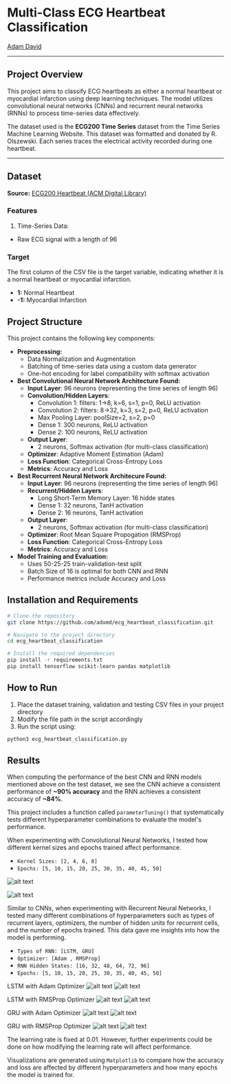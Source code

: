 # Multi-Class ECG Heartbeat Classification

[Adam David](https://www.adamdavid.dev)

---

## Project Overview  
This project aims to classify ECG heartbeats as either a normal heartbeat or myocardial infarction using deep learning techniques. The model utilizes convolutional neural networks (CNNs) and recurrent neural networks (RNNs) to process time-series data effectively.

The dataset used is the **ECG200 Time Series** dataset from the Time Series Machine Learning Website. This dataset was formatted and donated by R. Olszewski. Each series traces the electrical activity recorded during one heartbeat. 

---

## Dataset  
**Source:** [ECG200 Heartbeat (ACM Digital Library)](https://dl.acm.org/doi/book/10.5555/935627)  

### Features  
1. Time-Series Data:
- Raw ECG signal with a length of 96

### Target  
The first column of the CSV file is the target variable, indicating whether it is a normal heartbeat or myocardial infarction. 
- **1:** Normal Heartbeat  
- **-1:** Myocardial Infarction  

## Project Structure  
This project contains the following key components:  
- **Preprocessing:**
    - Data Normalization and Augmentation
    - Batching of time-series data using a custom data generator
    - One-hot encoding for label compatibility with softmax activation
- **Best Convolutional Neural Network Architecture Found:**  
    - **Input Layer**: 96 neurons (representing the time series of length 96)  
    - **Convolution/Hidden Layers**:
        - Convolution 1: filters: 1->8, k=6, s=1, p=0, ReLU activation
        - Convolution 2: filters: 8->32, k=3, s=2, p=0, ReLU activation
        - Max Pooling Layer: poolSize=2, s=2, p=0
        - Dense 1: 300 neurons, ReLU activation  
        - Dense 2: 100 neurons, ReLU activation   
    - **Output Layer**:  
        - 2 neurons, Softmax activation (for multi-class classification)  
    - **Optimizer**: Adaptive Moment Estimation (Adam)  
    - **Loss Function**: Categorical Cross-Entropy Loss 
    - **Metrics**: Accuracy and Loss
- **Best Recurrent Neural Network Architecure Found:**
    - **Input Layer**: 96 neurons (representing the time series of length 96)  
    - **Recurrent/Hidden Layers**:
        - Long Short-Term Memory Layer: 16 hidde states
        - Dense 1: 32 neurons, TanH activation  
        - Dense 2: 16 neurons, TanH activation   
    - **Output Layer**:  
        - 2 neurons, Softmax activation (for multi-class classification)  
    - **Optimizer**: Root Mean Square Propogation (RMSProp)
    - **Loss Function**: Categorical Cross-Entropy Loss 
    - **Metrics**: Accuracy and Loss
- **Model Training and Evaluation:**  
    - Uses 50-25-25 train-validation-test split
    - Batch Size of 16 is optimal for both CNN and RNN
    - Performance metrics include Accuracy and Loss

## Installation and Requirements  

```bash
# Clone the repository
git clone https://github.com/adxmd/ecg_heartbeat_classification.git

# Navigate to the project directory
cd ecg_heartbeat_classification

# Install the required dependencies
pip install -r requirements.txt
pip install tensorflow scikit-learn pandas matplotlib
```

## How to Run

1. Place the dataset training, validation and testing CSV files in your project directory
2. Modify the file path in the script accordingly
3. Run the script using: 

```bash
python3 ecg_heartbeat_classification.py
```


## Results

When computing the performance of the best CNN and RNN models mentioned above on the test dataset, we see the CNN achieve a consistent performance of **~90% accuracy** and the RNN achieves a consistent accuracy of **~84%**.

This project includes a function called `parameterTuning()` that systematically tests different hyperparameter combinations to evaluate the model's performance.

When experimenting with Convolutional Neural Networks, I tested how different kernel sizes and epochs trained affect performance.
- `Kernel Sizes: [2, 4, 6, 8]`
- `Epochs: [5, 10, 15, 20, 25, 30, 35, 40, 45, 50]`

![alt text](https://github.com/adxmd/ecg_heartbeat_classification/blob/main/experiments/cnn_kernel_exp_training.png?raw=true)

![alt text](https://github.com/adxmd/ecg_heartbeat_classification/blob/main/experiments/cnn_kernel_exp_validation.png?raw=true)


Similar to CNNs, when experimenting with Recurrent Neural Networks, I tested many different combinations of hyperparameters such as types of recurrent layers, optimizers, the number of hidden units for recurrent cells, and the number of epochs trained. This data gave me insights into how the model is performing.
- `Types of RNN: [LSTM, GRU]`
- `Optimizer: [Adam , RMSProp]`
- `RNN Hidden States: [16, 32, 48, 64, 72, 96]`
- `Epochs: [5, 10, 15, 20, 25, 30, 35, 40, 45, 50]`

LSTM with Adam Optimizer
![alt text](https://github.com/adxmd/ecg_heartbeat_classification/blob/main/experiments/rnn_lstm_training.png?raw=true)
![alt text](https://github.com/adxmd/ecg_heartbeat_classification/blob/main/experiments/rnn_lstm_validation.png?raw=true)

LSTM with RMSProp Optimizer
![alt text](https://github.com/adxmd/ecg_heartbeat_classification/blob/main/experiments/rnn_lstm_training_rms.png?raw=true)
![alt text](https://github.com/adxmd/ecg_heartbeat_classification/blob/main/experiments/rnn_lstm_validation_rms.png?raw=true)

GRU with Adam Optimizer
![alt text](https://github.com/adxmd/ecg_heartbeat_classification/blob/main/experiments/rnn_gru_training.png?raw=true)
![alt text](https://github.com/adxmd/ecg_heartbeat_classification/blob/main/experiments/rnn_gru_validation.png?raw=true)

GRU with RMSProp Optimizer
![alt text](https://github.com/adxmd/ecg_heartbeat_classification/blob/main/experiments/rnn_gru_training_rms.png?raw=true)
![alt text](https://github.com/adxmd/ecg_heartbeat_classification/blob/main/experiments/rnn_gru_validation_rms.png?raw=true)

The learning rate is fixed at 0.01. However, further experiments could be done on how modifying the learning rate will affect performance. 

Visualizations are generated using `Matplotlib` to compare how the accuracy and loss are affected by different hyperparameters and how many epochs the model is trained for. 
<!-- ![alt text](/thyroid-cancer-recurrence/results_moreLR.png) -->
<!--
![alt text](https://github.com/adxmd/thyroid-cancer-recurrence/blob/main/results_moreLR.png?raw=true)

Based on this visualization we can conclude that for this current neural network architecture, `Learning Rates: 0.01, 0.05, and 0.1` provide the best accuracy and loss values. They can predict recurrence with **~95% accuracy** after training for 40 epochs
--> 

